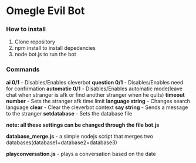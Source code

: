 # Omegle Evil Bot

### How to install

1. Clone repository
2. npm install to install depedencies
3. node bot.js to run the bot

### Commands

**ai 0/1** - Disables/Enables cleverbot
**question 0/1** - Disables/Enables need for confirmation
**automatic 0/1** - Disables/Enables automatic mode(leave chat when stranger is afk or find another stranger when he quits)
**timeout number** - Sets the stranger afk time limit
**language string** - Changes search language
**clear** - Clear the cleverbot context
**say string** - Sends a message to the stranger
**setdatabase** - Sets the database file

**note: all these settings can be changed through the file bot.js**

**database_merge.js** - a simple nodejs script that merges two databases(database1+database2=database3)

**playconversation.js** - plays a conversation based on the date
 
